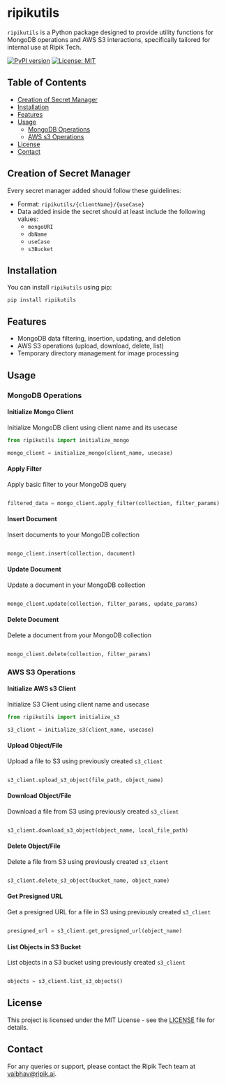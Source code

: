 # ripikutils

`ripikutils` is a Python package designed to provide utility functions for MongoDB operations and AWS S3 interactions, specifically tailored for internal use at Ripik Tech.

[![PyPI version](https://badge.fury.io/py/ripikutils.svg)](https://badge.fury.io/py/ripikutils)
[![License: MIT](https://img.shields.io/badge/License-MIT-yellow.svg)](https://opensource.org/licenses/MIT)

## Table of Contents
- [Creation of Secret Manager](#creation-of-secret-manager)
- [Installation](#installation)
- [Features](#features)
- [Usage](#usage)
  - [MongoDB Operations](#mongodb-operations)
  - [AWS s3 Operations](#aws-s3-operations)
- [License](#license)
- [Contact](#contact)

## Creation of Secret Manager

Every secret manager added should follow these guidelines:
- Format: `ripikutils/{clientName}/{useCase}`
- Data added inside the secret should at least include the following values:
  - `mongoURI`
  - `dbName`
  - `useCase`
  - `s3Bucket`

## Installation

You can install `ripikutils` using pip:

```
pip install ripikutils
```


## Features

- MongoDB data filtering, insertion, updating, and deletion
- AWS S3 operations (upload, download, delete, list)
- Temporary directory management for image processing

## Usage

### MongoDB Operations

#### Initialize Mongo Client
Initialize MongoDB client using client name and its usecase
```python
from ripikutils import initialize_mongo

mongo_client = initialize_mongo(client_name, usecase)
```

#### Apply Filter
Apply basic filter to your MongoDB query
```python

filtered_data = mongo_client.apply_filter(collection, filter_params)
```

#### Insert Document
Insert documents to your MongoDB collection
```python

mongo_client.insert(collection, document)
```

#### Update Document
Update a document in your MongoDB collection
```python

mongo_client.update(collection, filter_params, update_params)
```

#### Delete Document
Delete a document from your MongoDB collection
```python

mongo_client.delete(collection, filter_params)
```

### AWS S3 Operations

#### Initialize AWS s3 Client
Initialize S3 Client using client name and usecase
```python
from ripikutils import initialize_s3

s3_client = initialize_s3(client_name, usecase)
```

#### Upload Object/File
Upload a file to S3 using previously created `s3_client`
```python

s3_client.upload_s3_object(file_path, object_name)
```

#### Download Object/File
Download a file from S3 using previously created `s3_client`
```python

s3_client.download_s3_object(object_name, local_file_path)
```

#### Delete Object/File
Delete a file from S3 using previously created `s3_client`
```python

s3_client.delete_s3_object(bucket_name, object_name)
```

#### Get Presigned URL
Get a presigned URL for a file in S3 using previously created `s3_client`
```python

presigned_url = s3_client.get_presigned_url(object_name)
```

#### List Objects in S3 Bucket
List objects in a S3 bucket using previously created `s3_client`
```python

objects = s3_client.list_s3_objects()
```

## License

This project is licensed under the MIT License - see the [LICENSE](LICENSE) file for details.

## Contact

For any queries or support, please contact the Ripik Tech team at [vaibhav@ripik.ai](mailto:vaibhav@ripik.ai).